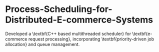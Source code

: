# Process-Scheduling-for-Distributed-E-commerce-Systems
Developed a \textbf{C++ based multithreaded scheduler} for \textbf{e-commerce request processing}, incorporating \textbf{priority-driven job allocation} and queue management.
